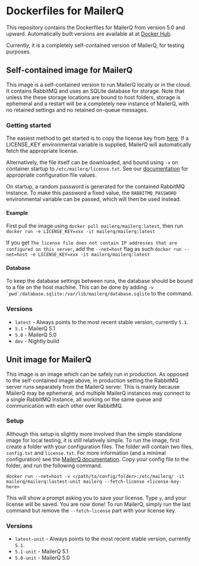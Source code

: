 # Dockerfiles for MailerQ
This repository contains the Dockerfiles for MailerQ from version 5.0 and upward. Automatically built 
versions are available at at [Docker Hub](https://hub.docker.com/r/mailerq/mailerq/). 

Currently, it is a completely self-contained version of MailerQ, for testing purposes.

## Self-contained image for MailerQ
This image is a self-contained version to run MailerQ locally or in the cloud. It contains RabbitMQ and uses 
an SQLite database for storage. Note that unless the these storage locations are bound to host folders, storage 
is ephemeral and a restart will be a completely new instance of MailerQ, with no retained settings and no retained on-queue messages.

### Getting started
The easiest method to get started is to copy the license key from [here](https://www.mailerq.com/product/license/trial). 
If a LICENSE_KEY environmental variable is supplied, MailerQ will automatically fetch the appropriate license. 

Alternatively, the file itself can be downloaded, and bound using `-v` on container startup to `/etc/mailerq/license.txt`.
See our [documentation](https://www.mailerq.com/documentation/5.0/configuration) for appropriate configuration file values. 

On startup, a random password is generated for the contained RabbitMQ instance. To make this password a fixed value, the 
`RABBITMQ_PASSWORD` environmental variable can be passed, which will then be used instead.

#### Example
First pull the image using `docker pull mailerq/mailerq:latest`, then run 
```docker run -e LICENSE_KEY=xxx -it mailerq/mailerq:latest```

If you get `The license file does not contain IP addresses that are configured on this server`, add the `--net=host` flag as such
```docker run --net=host -e LICENSE_KEY=xxx -it mailerq/mailerq:latest```

#### Database
To keep the database settings between runs, the database should be bound to a file on the host machine. This can
be done by adding ```-v `pwd`/database.sqlite:/var/lib/mailerq/database.sqlite``` to the command.

### Versions
- `latest` - Always points to the most recent stable version, currently `5.1`.
- `5.1` - MailerQ 5.1
- `5.0` - MailerQ 5.0
- `dev` - Nightly build

## Unit image for MailerQ
This image is an image which can be safely run in production. As opposed to the self-contained image above, in production setting
the RabbitMQ server runs separately from the MailerQ server. This is mainly because MailerQ may be ephemeral, and multiple MailerQ instances
may connect to a single RabbitMQ instance, all working on the same queue and communication with each other over RabbitMQ. 

### Setup 
Although this setup is slightly more involved than the simple standalone image for local testing, it is still relatively simple. To run 
the image, first create a folder with your configuration files. The folder will contain two files, `config.txt` and `license.txt`. 
For more information (and a minimal configuration) see the [MailerQ documentation](https://www.mailerq.com/documentation/5.1/configuration). 
Copy your config file to the folder, and run the following command.

```
docker run --net=host -v </path/to/config/folder>:/etc/mailerq/ -it mailerq/mailerq:lastest-unit mailerq --fetch-license <license-key-here>
```

This will show a prompt asking you to save your license. Type `y`, and your license will be saved. You are now done! To run MailerQ, 
simply run the last command but remove the `--fetch-license` part with your license key. 

### Versions
- `latest-unit` - Always points to the most recent stable version, currently `5.1`.
- `5.1-unit` - MailerQ 5.1
- `5.0-unit` - MailerQ 5.0
